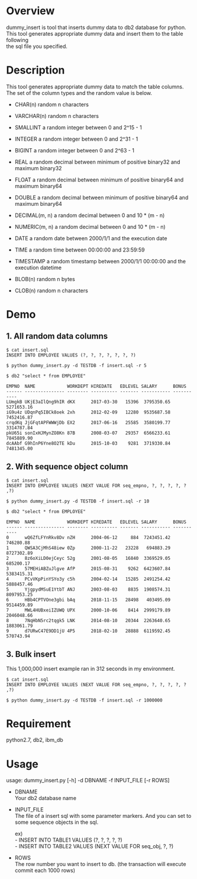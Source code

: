 # Overview 
 
 dummy_insert is tool that inserts dummy data to db2 database for python.  
 This tool generates appropriate dummy data and insert them to the table following  
 the sql file you specified.

# Description

 This tool generates appropriate dummy data to match the table columns.  
 The set of the column types and the random value is below.  

 - CHAR(n)
    random n characters

 - VARCHAR(n)
    random n characters

 - SMALLINT
    a random integer between 0 and 2^15 - 1

 - INTEGER
    a random integer between 0 and 2^31 - 1

 - BIGINT
    a random integer between 0 and 2^63 - 1

 - REAL
    a random decimal between minimum of positive binary32 and maximum binary32

 - FLOAT
    a random decimal between minimum of positive binary64 and maximum binary64
  
 - DOUBLE
    a random decimal between minimum of positive binary64 and maximum binary64

 - DECIMAL(m, n)
    a random decimal between 0 and 10 * (m - n)

 - NUMERIC(m, n)
    a random decimal between 0 and 10 * (m - n)

 - DATE
    a random date between 2000/1/1 and the execution date

 - TIME
    a random time between 00:00:00 and 23:59:59

 - TIMESTAMP
    a random timestamp between 2000/1/1 00:00:00 and the execution datetime

 - BLOB(n)
    random n bytes

 - CLOB(n)
    random n characters
    
# Demo

 ## 1. All random data columns

 `$ cat insert.sql`  
 `INSERT INTO EMPLOYEE VALUES (?, ?, ?, ?, ?, ?, ?)`

 `$ python dummy_insert.py -d TESTDB -f insert.sql -r 5`

 `$ db2 "select * from EMPLOYEE"`

    EMPNO  NAME            WORKDEPT HIREDATE   EDLEVEL SALARY      BONUS  
    ------ --------------- -------- ---------- ------- ----------- -----------  
    LUmgkB UKjE3aIlQng9hIR dKX      2017-03-30   15396  3795350.65  5271653.16  
    iG9u4z UDqnPq5IBCk8oek 2xh      2012-02-09   12280  9535687.58  7452416.87  
    crqdKq JjGFqtAPFWWWjDb EX2      2017-06-16   25585  3580199.77  3314787.84  
    pkU65i sonIxHJMynZO8Kn 87B      2008-03-07   29357  6566233.61  7845889.90  
    dcAAbf G9hInP6Yne8O2TE kDu      2015-10-03    9281  3719330.84  7481345.00  


 ## 2. With sequence object column  
 
 `$ cat insert.sql`  
 `INSERT INTO EMPLOYEE VALUES (NEXT VALUE FOR seq_empno, ?, ?, ?, ?, ? ,?)`  

 `$ python dummy_insert.py -d TESTDB -f insert.sql -r 10`

 `$ db2 "select * from EMPLOYEE"`

    EMPNO  NAME            WORKDEPT HIREDATE   EDLEVEL SALARY      BONUS  
    ------ --------------- -------- ---------- ------- ----------- -----------  
    0      wQ6ZfLFYnRkv8Dv nZH      2004-06-12     884  7243451.42   746280.88  
    1      QWSA3CjMhS48iew 0Zp      2000-11-22   23228   694883.29  8727302.89  
    2      8z6oXiLD0ejCeyc 52g      2001-08-05   16840  3369529.05   685200.17  
    3      57MEHiABZuJlgve AfP      2015-08-31    9262  6423607.84  5383415.31  
    4      PCvVKpPinYSYo3y c5h      2004-02-14   15285  2491254.42  5888457.46  
    5      YjgpydMSuE1YtbT ANJ      2003-08-03    8835  1908574.31  8097953.25  
    6      HBb4CPTVOne3gbi bAq      2018-11-15   28498   403495.09  9514459.89  
    7      MWL4HUBxeiIZUWQ UPX      2000-10-06    8414  2999179.89  2046048.66  
    8      7NqHbN5rc2tqgk5 LNK      2014-08-10   20344  2263640.65  1883061.79  
    9      d7URwC47E9DD1jU 4P5      2018-02-10   28888  6119592.45   570743.94  


 ## 3. Bulk insert  
 This 1,000,000 insert example ran in 312 seconds in my environment.  
   
 `$ cat insert.sql`  
 `INSERT INTO EMPLOYEE VALUES (NEXT VALUE FOR seq_empno, ?, ?, ?, ?, ? ,?)`

 `$ python dummy_insert.py -d TESTDB -f insert.sql -r 1000000`
 
 
# Requirement

 python2.7, db2, ibm_db

# Usage

 usage: dummy_insert.py [-h] -d DBNAME -f INPUT_FILE [-r ROWS]

   - DBNAME  
       Your db2 database name

   - INPUT_FILE  
       The file of a insert sql with some parameter markers. And you can 
       set to some sequence objects in the sql.

       ex)  
         - INSERT INTO TABLE1 VALUES (?, ?, ?, ?, ?)  
         - INSERT INTO TABLE2 VALUES (NEXT VALUE FOR seq_obj, ?, ?)  

   - ROWS  
       The row number you want to insert to db.
       (the transaction will execute commit each 1000 rows)
       
